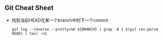 ## Git Cheat Sheet

- 找到当前HEAD在某一个branch中的下一个commit

  `git log --reverse --pretty=%H ${BRANCH} | grep -A 1 $(git rev-parse HEAD) | tail -n1`

